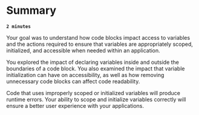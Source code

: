 # Summary

**`2 minutes`**

Your goal was to understand how code blocks impact access to variables and the actions required to ensure that variables are appropriately scoped, initialized, and accessible when needed within an application.

You explored the impact of declaring variables inside and outside the boundaries of a code block. You also examined the impact that variable initialization can have on accessibility, as well as how removing unnecessary code blocks can affect code readability.

Code that uses improperly scoped or initialized variables will produce runtime errors. Your ability to scope and initialize variables correctly will ensure a better user experience with your applications.

